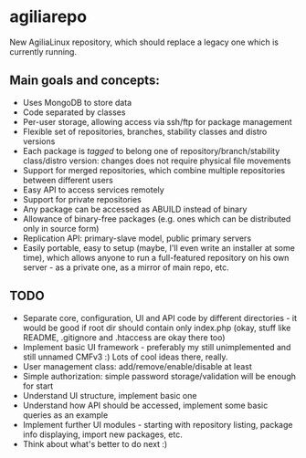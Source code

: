 agiliarepo
==========

New AgiliaLinux repository, which should replace a legacy one which is currently running. 

Main goals and concepts:
----------------
  * Uses MongoDB to store data
  * Code separated by classes
  * Per-user storage, allowing access via ssh/ftp for package management
  * Flexible set of repositories, branches, stability classes and distro versions
  * Each package is *tagged* to belong one of repository/branch/stability class/distro version: changes does not require physical file movements
  * Support for merged repositories, which combine multiple repositories between different users
  * Easy API to access services remotely
  * Support for private repositories
  * Any package can be accessed as ABUILD instead of binary
  * Allowance of binary-free packages (e.g. ones which can be distributed only in source form)
  * Replication API: primary-slave model, public primary servers
  * Easily portable, easy to setup (maybe, I'll even write an installer at some time), which allows anyone to run a full-featured repository on his own server - as a private one, as a mirror of main repo, etc.


TODO
----
  * Separate core, configuration, UI and API code by different directories - it would be good if root dir should contain only index.php (okay, stuff like README, .gitignore and .htaccess are okay there too)
  * Implement basic UI framework - preferably my still unimplemented and still unnamed CMFv3 :) Lots of cool ideas there, really.
  * User management class: add/remove/enable/disable at least
  * Simple authorization: simple password storage/validation will be enough for start
  * Understand UI structure, implement basic one
  * Understand how API should be accessed, implement some basic queries as an example
  * Implement further UI modules - starting with repository listing, package info displaying, import new packages, etc.
  * Think about what's better to do next :)

